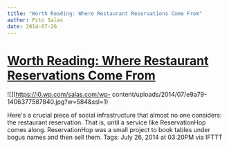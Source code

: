 ```yaml
---
title: "Worth Reading: Where Restaurant Reservations Come From"
author: Pito Salas
date: 2014-07-26
---
```

# [Worth Reading: Where Restaurant Reservations Come From](None)




![](https://i0.wp.com/salas.com/wp-
content/uploads/2014/07/e9a79-1406377587840.jpg?w=584&ssl=1)

Here's a crucial piece of social infrastructure that almost no one considers:
the restaurant reservation. That is, until a service like ReservationHop comes
along. ReservationHop was a small project to book tables under bogus names and
then sell them. Tags: July 26, 2014 at 03:20PM via IFTTT


